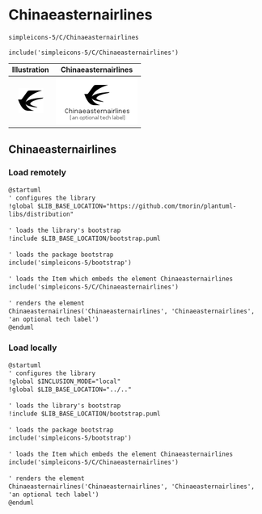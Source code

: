 # Chinaeasternairlines


```text
simpleicons-5/C/Chinaeasternairlines
```

```text
include('simpleicons-5/C/Chinaeasternairlines')
```



| Illustration | Chinaeasternairlines |
| :---: | :---: |
| ![illustration for Illustration](../../simpleicons-5/C/Chinaeasternairlines.png) | ![illustration for Chinaeasternairlines](../../simpleicons-5/C/Chinaeasternairlines.Local.png) |




## Chinaeasternairlines

### Load remotely
```plantuml
@startuml
' configures the library
!global $LIB_BASE_LOCATION="https://github.com/tmorin/plantuml-libs/distribution"

' loads the library's bootstrap
!include $LIB_BASE_LOCATION/bootstrap.puml

' loads the package bootstrap
include('simpleicons-5/bootstrap')

' loads the Item which embeds the element Chinaeasternairlines
include('simpleicons-5/C/Chinaeasternairlines')

' renders the element
Chinaeasternairlines('Chinaeasternairlines', 'Chinaeasternairlines', 'an optional tech label')
@enduml
```

### Load locally
```plantuml
@startuml
' configures the library
!global $INCLUSION_MODE="local"
!global $LIB_BASE_LOCATION="../.."

' loads the library's bootstrap
!include $LIB_BASE_LOCATION/bootstrap.puml

' loads the package bootstrap
include('simpleicons-5/bootstrap')

' loads the Item which embeds the element Chinaeasternairlines
include('simpleicons-5/C/Chinaeasternairlines')

' renders the element
Chinaeasternairlines('Chinaeasternairlines', 'Chinaeasternairlines', 'an optional tech label')
@enduml
```

